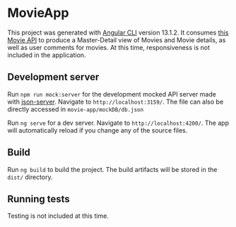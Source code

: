 # MovieApp

This project was generated with [Angular CLI](https://github.com/angular/angular-cli) version 13.1.2. It consumes [this Movie API](https://dcitmovieapi.herokuapp.com/) to produce a Master-Detail view of Movies and Movie details, as well as user comments for movies. At this time, responsiveness is not included in the application.

## Development server

Run `npm run mock:server` for the development mocked API server made with [json-server](https://www.npmjs.com/package/json-server). Navigate to `http://localhost:3159/`. The file can also be directly accessed in `movie-app/mockDB/db.json`

Run `ng serve` for a dev server. Navigate to `http://localhost:4200/`. The app will automatically reload if you change any of the source files.

## Build

Run `ng build` to build the project. The build artifacts will be stored in the `dist/` directory.

## Running tests
Testing is not included at this time.
